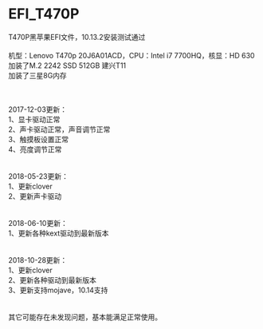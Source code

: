 # EFI_T470P
T470P黑苹果EFI文件，10.13.2安装测试通过</br>
</br>
机型：Lenovo T470p 20J6A01ACD，CPU：Intel i7 7700HQ，核显：HD 630</br>
加装了M.2 2242 SSD 512GB 建兴T11</br>
加装了三星8G内存</br>
</br>

</br>
2017-12-03更新：</br>
1、显卡驱动正常</br>
2、声卡驱动正常，声音调节正常</br>
3、触摸板设置正常</br>
4、亮度调节正常</br>
</br>

</br>
2018-05-23更新：</br>
1、更新clover</br>
2、更新声卡驱动</br>
</br>

</br>
2018-06-10更新：</br>
1、更新各种kext驱动到最新版本</br>
</br>

</br>
2018-10-28更新：</br>
1、更新clover</br>
2、更新各种驱动到最新版本</br>
3、更新支持mojave，10.14支持</br>
</br>

</br>
其它可能存在未发现问题，基本能满足正常使用。</br>
</br>